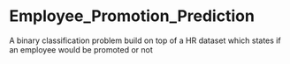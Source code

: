# Employee_Promotion_Prediction
A  binary classification problem build on top of a HR dataset which states if an  employee would be promoted or not
